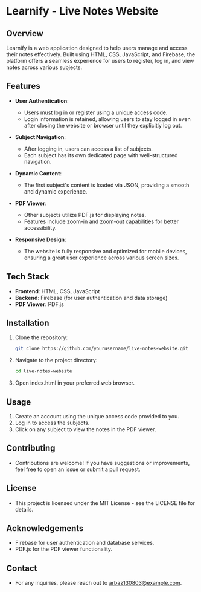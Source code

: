 # Learnify - Live Notes Website

## Overview
Learnify is a web application designed to help users manage and access their notes effectively. Built using HTML, CSS, JavaScript, and Firebase, the platform offers a seamless experience for users to register, log in, and view notes across various subjects.

## Features
- **User Authentication**: 
  - Users must log in or register using a unique access code.
  - Login information is retained, allowing users to stay logged in even after closing the website or browser until they explicitly log out.
  
- **Subject Navigation**: 
  - After logging in, users can access a list of subjects.
  - Each subject has its own dedicated page with well-structured navigation.

- **Dynamic Content**: 
  - The first subject's content is loaded via JSON, providing a smooth and dynamic experience.
  
- **PDF Viewer**: 
  - Other subjects utilize PDF.js for displaying notes.
  - Features include zoom-in and zoom-out capabilities for better accessibility.

- **Responsive Design**: 
  - The website is fully responsive and optimized for mobile devices, ensuring a great user experience across various screen sizes.

## Tech Stack
- **Frontend**: HTML, CSS, JavaScript
- **Backend**: Firebase (for user authentication and data storage)
- **PDF Viewer**: PDF.js

## Installation
1. Clone the repository:
   ```bash
   git clone https://github.com/yourusername/live-notes-website.git
2. Navigate to the project directory:
   ```bash
   cd live-notes-website
   ```
3. Open index.html in your preferred web browser.

## Usage
1. Create an account using the unique access code provided to you.
2. Log in to access the subjects.
3. Click on any subject to view the notes in the PDF viewer.

## Contributing
- Contributions are welcome! If you have suggestions or improvements, feel free to open an issue or submit a pull request.

## License
- This project is licensed under the MIT License - see the LICENSE file for details.

## Acknowledgements
- Firebase for user authentication and database services.
- PDF.js for the PDF viewer functionality.

## Contact
- For any inquiries, please reach out to arbaz130803@example.com.
